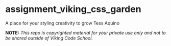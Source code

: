 assignment_viking_css_garden
============================

A place for your styling creativity to grow
Tess Aquino

**NOTE:** *This repo is copyrighted material for your private use only and not to be shared outside of Viking Code School.*

